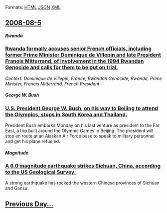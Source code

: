 
Formats: [HTML](2008/08/5/index.html)  [JSON](2008/08/5/index.json)  [XML](2008/08/5/index.xml)  

## [2008-08-5](/news/2008/08/5/index.md)

##### Rwanda
### [ Rwanda formally accuses senior French officials, including former Prime Minister Dominique de Villepin and late President Franois Mitterrand, of involvement in the 1994 Rwandan Genocide and calls for them to be put on trial. ](/news/2008/08/5/rwanda-formally-accuses-senior-french-officials-including-former-prime-minister-dominique-de-villepin-and-late-president-francois-mitterra.md)
_Context: Dominique de Villepin, France, Rwandan Genocide, Rwanda, Prime Minister, Franois Mitterrand, French President_

##### George W. Bush
### [ U.S. President George W. Bush, on his way to Beijing to attend the Olympics, stops in South Korea and Thailand. ](/news/2008/08/5/u-s-president-george-w-bush-on-his-way-to-beijing-to-attend-the-olympics-stops-in-south-korea-and-thailand.md)
President Bush embarks Monday on his last venture as president to the Far East, a trip built around the Olympic Games in Beijing. The president will stop en route at an Alaskan Air Force base to speak to military personnel and get his plane refueled.

##### Magnitude
### [ A 6.0 magnitude earthquake strikes Sichuan, China, according to the US Geological Survey. ](/news/2008/08/5/a-6-0-magnitude-earthquake-strikes-sichuan-china-according-to-the-us-geological-survey.md)
A strong earthquake has rocked the western Chinese provinces of Sichuan and Gansu.

## [Previous Day...](/news/2008/08/4/index.md)

